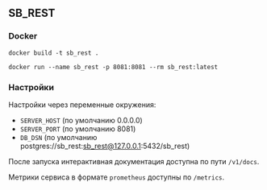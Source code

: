 ## SB_REST

### Docker
`docker build -t sb_rest .`

`docker run --name sb_rest -p 8081:8081 --rm sb_rest:latest`

### Настройки
Настройки через переменные окружения:
- `SERVER_HOST` (по умолчанию 0.0.0.0)
- `SERVER_PORT` (по умолчанию 8081)
- `DB_DSN` (по умолчанию postgres://sb_rest:sb_rest@127.0.0.1:5432/sb_rest)

После запуска интерактивная документация доступна по пути `/v1/docs`.

Метрики сервиса в формате `prometheus` доступны по `/metrics`.
